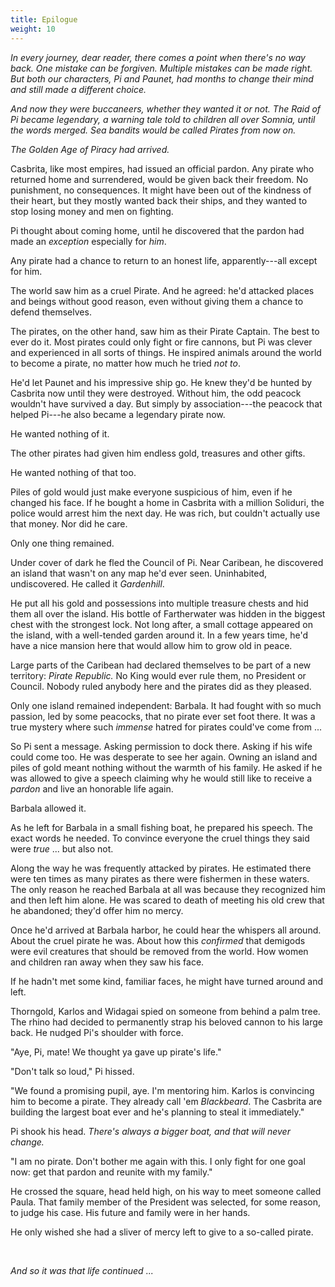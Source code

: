 ```yaml
---
title: Epilogue
weight: 10
---
```

_In every journey, dear reader, there comes a point when there's no way back. One mistake can be forgiven. Multiple mistakes can be made right. But both our characters, Pi and Paunet, had months to change their mind and still made a different choice._

_And now they were buccaneers, whether they wanted it or not. The Raid of Pi became legendary, a warning tale told to children all over Somnia, until the words merged. Sea bandits would be called Pirates from now on._

_The Golden Age of Piracy had arrived._

Casbrita, like most empires, had issued an official pardon. Any pirate who returned home and surrendered, would be given back their freedom. No punishment, no consequences. It might have been out of the kindness of their heart, but they mostly wanted back their ships, and they wanted to stop losing money and men on fighting.

Pi thought about coming home, until he discovered that the pardon had made an _exception_ especially for _him_.

Any pirate had a chance to return to an honest life, apparently---all except for him.

The world saw him as a cruel Pirate. And he agreed: he'd attacked places and beings without good reason, even without giving them a chance to defend themselves.

The pirates, on the other hand, saw him as their Pirate Captain. The best to ever do it. Most pirates could only fight or fire cannons, but Pi was clever and experienced in all sorts of things. He inspired animals around the world to become a pirate, no matter how much he tried _not to_.

He'd let Paunet and his impressive ship go. He knew they'd be hunted by Casbrita now until they were destroyed. Without him, the odd peacock wouldn't have survived a day. But simply by association---the peacock that helped Pi---he also became a legendary pirate now.

He wanted nothing of it.

The other pirates had given him endless gold, treasures and other gifts.

He wanted nothing of that too.

Piles of gold would just make everyone suspicious of him, even if he changed his face. If he bought a home in Casbrita with a million Soliduri, the police would arrest him the next day. He was rich, but couldn't actually use that money. Nor did he care. 

Only one thing remained.

Under cover of dark he fled the Council of Pi. Near Caribean, he discovered an island that wasn't on any map he'd ever seen. Uninhabited, undiscovered. He called it _Gardenhill_.

He put all his gold and possessions into multiple treasure chests and hid them all over the island. His bottle of Fartherwater was hidden in the biggest chest with the strongest lock. Not long after, a small cottage appeared on the island, with a well-tended garden around it. In a few years time, he'd have a nice mansion here that would allow him to grow old in peace.

Large parts of the Caribean had declared themselves to be part of a new territory: _Pirate Republic._ No King would ever rule them, no President or Council. Nobody ruled anybody here and the pirates did as they pleased.

Only one island remained independent: Barbala. It had fought with so much passion, led by some peacocks, that no pirate ever set foot there. It was a true mystery where such _immense_ hatred for pirates could've come from ...

So Pi sent a message. Asking permission to dock there. Asking if his wife could come too. He was desperate to see her again. Owning an island and piles of gold meant nothing without the warmth of his family. He asked if he was allowed to give a speech claiming why he would still like to receive a _pardon_ and live an honorable life again.

Barbala allowed it.

As he left for Barbala in a small fishing boat, he prepared his speech. The exact words he needed. To convince everyone the cruel things they said were _true_ ... but also not.

Along the way he was frequently attacked by pirates. He estimated there were ten times as many pirates as there were fishermen in these waters. The only reason he reached Barbala at all was because they recognized him and then left him alone. He was scared to death of meeting his old crew that he abandoned; they'd offer him no mercy.

Once he'd arrived at Barbala harbor, he could hear the whispers all around. About the cruel pirate he was. About how this _confirmed_ that demigods were evil creatures that should be removed from the world. How women and children ran away when they saw his face.

If he hadn't met some kind, familiar faces, he might have turned around and left.

Thorngold, Karlos and Widagai spied on someone from behind a palm tree. The rhino had decided to permanently strap his beloved cannon to his large back. He nudged Pi's shoulder with force.

"Aye, Pi, mate! We thought ya gave up pirate's life."

"Don't talk so loud," Pi hissed.

"We found a promising pupil, aye. I'm mentoring him. Karlos is convincing him to become a pirate. They already call 'em _Blackbeard_. The Casbrita are building the largest boat ever and he's planning to steal it immediately."

Pi shook his head. _There's always a bigger boat, and that will never change._

"I am no pirate. Don't bother me again with this. I only fight for one goal now: get that pardon and reunite with my family."

He crossed the square, head held high, on his way to meet someone called Paula. That family member of the President was selected, for some reason, to judge his case. His future and family were in her hands.

He only wished she had a sliver of mercy left to give to a so-called pirate.

&nbsp;

_And so it was that life continued ..._
